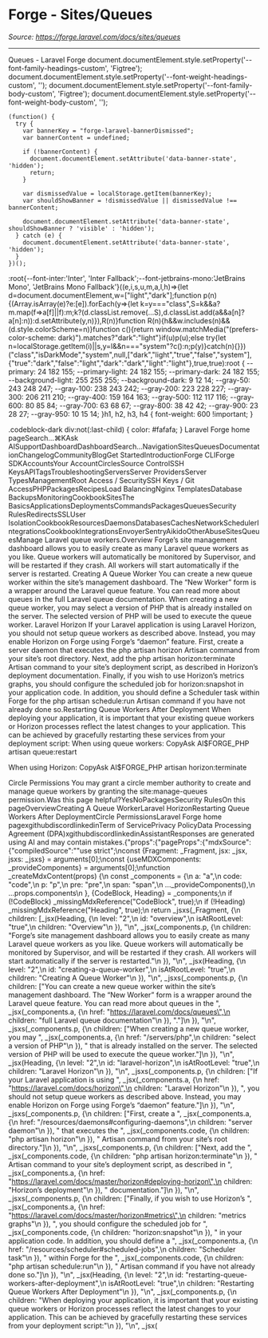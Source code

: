 # Forge - Sites/Queues

*Source: https://forge.laravel.com/docs/sites/queues*

---

Queues - Laravel Forge
              document.documentElement.style.setProperty('--font-family-headings-custom', 'Figtree');
              document.documentElement.style.setProperty('--font-weight-headings-custom', '');
              document.documentElement.style.setProperty('--font-family-body-custom', 'Figtree');
              document.documentElement.style.setProperty('--font-weight-body-custom', '');
            
    (function() {
      try {
        var bannerKey = "forge-laravel-bannerDismissed";
        var bannerContent = undefined;
        
        if (!bannerContent) {
          document.documentElement.setAttribute('data-banner-state', 'hidden');
          return;
        }
        
        var dismissedValue = localStorage.getItem(bannerKey);
        var shouldShowBanner = !dismissedValue || dismissedValue !== bannerContent;
        
        document.documentElement.setAttribute('data-banner-state', shouldShowBanner ? 'visible' : 'hidden');
      } catch (e) {
        document.documentElement.setAttribute('data-banner-state', 'hidden');
      }
    })();
  :root{--font-inter:'Inter', 'Inter Fallback';--font-jetbrains-mono:'JetBrains Mono', 'JetBrains Mono Fallback'}((e,i,s,u,m,a,l,h)=>{let d=document.documentElement,w=["light","dark"];function p(n){(Array.isArray(e)?e:[e]).forEach(y=>{let k=y==="class",S=k&&a?m.map(f=>a[f]||f):m;k?(d.classList.remove(...S),d.classList.add(a&&a[n]?a[n]:n)):d.setAttribute(y,n)}),R(n)}function R(n){h&&w.includes(n)&&(d.style.colorScheme=n)}function c(){return window.matchMedia("(prefers-color-scheme: dark)").matches?"dark":"light"}if(u)p(u);else try{let n=localStorage.getItem(i)||s,y=l&&n==="system"?c():n;p(y)}catch(n){}})("class","isDarkMode","system",null,["dark","light","true","false","system"],{"true":"dark","false":"light","dark":"dark","light":"light"},true,true):root {
    --primary: 24 182 155;
    --primary-light: 24 182 155;
    --primary-dark: 24 182 155;
    --background-light: 255 255 255;
    --background-dark: 9 12 14;
    --gray-50: 243 248 247;
    --gray-100: 238 243 242;
    --gray-200: 223 228 227;
    --gray-300: 206 211 210;
    --gray-400: 159 164 163;
    --gray-500: 112 117 116;
    --gray-600: 80 85 84;
    --gray-700: 63 68 67;
    --gray-800: 38 42 42;
    --gray-900: 23 28 27;
    --gray-950: 10 15 14;
  }h1, h2, h3, h4 {
    font-weight: 600 !important;
}

.codeblock-dark div:not(:last-child) {
    color: #fafafa;
}
Laravel Forge home pageSearch...⌘KAsk AISupportDashboardDashboardSearch...NavigationSitesQueuesDocumentationChangelogCommunityBlogGet StartedIntroductionForge CLIForge SDKAccountsYour AccountCirclesSource ControlSSH KeysAPITagsTroubleshootingServersServer ProvidersServer TypesManagementRoot Access / SecuritySSH Keys / Git AccessPHPPackagesRecipesLoad BalancingNginx TemplatesDatabase BackupsMonitoringCookbookSitesThe BasicsApplicationsDeploymentsCommandsPackagesQueuesSecurity RulesRedirectsSSLUser IsolationCookbookResourcesDaemonsDatabasesCachesNetworkSchedulerIntegrationsCookbookIntegrationsEnvoyerSentryAikidoOtherAbuseSitesQueuesManage Laravel queue workers.​Overview
Forge’s site management dashboard allows you to easily create as many Laravel queue workers as you like. Queue workers will automatically be monitored by Supervisor, and will be restarted if they crash. All workers will start automatically if the server is restarted.
​Creating A Queue Worker
You can create a new queue worker within the site’s management dashboard. The “New Worker” form is a wrapper around the Laravel queue feature. You can read more about queues in the full Laravel queue documentation.
When creating a new queue worker, you may select a version of PHP that is already installed on the server. The selected version of PHP will be used to execute the queue worker.
​Laravel Horizon
If your Laravel application is using Laravel Horizon, you should not setup queue workers as described above. Instead, you may enable Horizon on Forge using Forge’s “daemon” feature.
First, create a server daemon that executes the php artisan horizon Artisan command from your site’s root directory.
Next, add the php artisan horizon:terminate Artisan command to your site’s deployment script, as described in Horizon’s deployment documentation.
Finally, if you wish to use Horizon’s metrics graphs, you should configure the scheduled job for horizon:snapshot in your application code. In addition, you should define a Scheduler task within Forge for the php artisan schedule:run Artisan command if you have not already done so.
​Restarting Queue Workers After Deployment
When deploying your application, it is important that your existing queue workers or Horizon processes reflect the latest changes to your application. This can be achieved by gracefully restarting these services from your deployment script:
When using queue workers:
CopyAsk AI$FORGE_PHP artisan queue:restart

When using Horizon:
CopyAsk AI$FORGE_PHP artisan horizon:terminate

​Circle Permissions
You may grant a circle member authority to create and manage queue workers by granting the site:manage-queues permission.Was this page helpful?YesNoPackagesSecurity RulesOn this pageOverviewCreating A Queue WorkerLaravel HorizonRestarting Queue Workers After DeploymentCircle PermissionsLaravel Forge home pagexgithubdiscordlinkedinTerm of ServicePrivacy PolicyData Processing Agreement (DPA)xgithubdiscordlinkedinAssistantResponses are generated using AI and may contain mistakes.{"props":{"pageProps":{"mdxSource":{"compiledSource":"\"use strict\";\nconst {Fragment: _Fragment, jsx: _jsx, jsxs: _jsxs} = arguments[0];\nconst {useMDXComponents: _provideComponents} = arguments[0];\nfunction _createMdxContent(props) {\n  const _components = {\n    a: \"a\",\n    code: \"code\",\n    p: \"p\",\n    pre: \"pre\",\n    span: \"span\",\n    ..._provideComponents(),\n    ...props.components\n  }, {CodeBlock, Heading} = _components;\n  if (!CodeBlock) _missingMdxReference(\"CodeBlock\", true);\n  if (!Heading) _missingMdxReference(\"Heading\", true);\n  return _jsxs(_Fragment, {\n    children: [_jsx(Heading, {\n      level: \"2\",\n      id: \"overview\",\n      isAtRootLevel: \"true\",\n      children: \"Overview\"\n    }), \"\\n\", _jsx(_components.p, {\n      children: \"Forge’s site management dashboard allows you to easily create as many Laravel queue workers as you like. Queue workers will automatically be monitored by Supervisor, and will be restarted if they crash. All workers will start automatically if the server is restarted.\"\n    }), \"\\n\", _jsx(Heading, {\n      level: \"2\",\n      id: \"creating-a-queue-worker\",\n      isAtRootLevel: \"true\",\n      children: \"Creating A Queue Worker\"\n    }), \"\\n\", _jsxs(_components.p, {\n      children: [\"You can create a new queue worker within the site’s management dashboard. The “New Worker” form is a wrapper around the Laravel queue feature. You can read more about queues in the \", _jsx(_components.a, {\n        href: \"https://laravel.com/docs/queues\",\n        children: \"full Laravel queue documentation\"\n      }), \".\"]\n    }), \"\\n\", _jsxs(_components.p, {\n      children: [\"When creating a new queue worker, you may \", _jsx(_components.a, {\n        href: \"/servers/php\",\n        children: \"select a version of PHP\"\n      }), \" that is already installed on the server. The selected version of PHP will be used to execute the queue worker.\"]\n    }), \"\\n\", _jsx(Heading, {\n      level: \"2\",\n      id: \"laravel-horizon\",\n      isAtRootLevel: \"true\",\n      children: \"Laravel Horizon\"\n    }), \"\\n\", _jsxs(_components.p, {\n      children: [\"If your Laravel application is using \", _jsx(_components.a, {\n        href: \"https://laravel.com/docs/horizon\",\n        children: \"Laravel Horizon\"\n      }), \", you should not setup queue workers as described above. Instead, you may enable Horizon on Forge using Forge’s “daemon” feature.\"]\n    }), \"\\n\", _jsxs(_components.p, {\n      children: [\"First, create a \", _jsx(_components.a, {\n        href: \"/resources/daemons#configuring-daemons\",\n        children: \"server daemon\"\n      }), \" that executes the \", _jsx(_components.code, {\n        children: \"php artisan horizon\"\n      }), \" Artisan command from your site’s root directory.\"]\n    }), \"\\n\", _jsxs(_components.p, {\n      children: [\"Next, add the \", _jsx(_components.code, {\n        children: \"php artisan horizon:terminate\"\n      }), \" Artisan command to your site’s deployment script, as described in \", _jsx(_components.a, {\n        href: \"https://laravel.com/docs/master/horizon#deploying-horizon\",\n        children: \"Horizon’s deployment\"\n      }), \" documentation.\"]\n    }), \"\\n\", _jsxs(_components.p, {\n      children: [\"Finally, if you wish to use Horizon’s \", _jsx(_components.a, {\n        href: \"https://laravel.com/docs/master/horizon#metrics\",\n        children: \"metrics graphs\"\n      }), \", you should configure the scheduled job for \", _jsx(_components.code, {\n        children: \"horizon:snapshot\"\n      }), \" in your application code. In addition, you should define a \", _jsx(_components.a, {\n        href: \"/resources/scheduler#scheduled-jobs\",\n        children: \"Scheduler task\"\n      }), \" within Forge for the \", _jsx(_components.code, {\n        children: \"php artisan schedule:run\"\n      }), \" Artisan command if you have not already done so.\"]\n    }), \"\\n\", _jsx(Heading, {\n      level: \"2\",\n      id: \"restarting-queue-workers-after-deployment\",\n      isAtRootLevel: \"true\",\n      children: \"Restarting Queue Workers After Deployment\"\n    }), \"\\n\", _jsx(_components.p, {\n      children: \"When deploying your application, it is important that your existing queue workers or Horizon processes reflect the latest changes to your application. This can be achieved by gracefully restarting these services from your deployment script:\"\n    }), \"\\n\", _jsx(